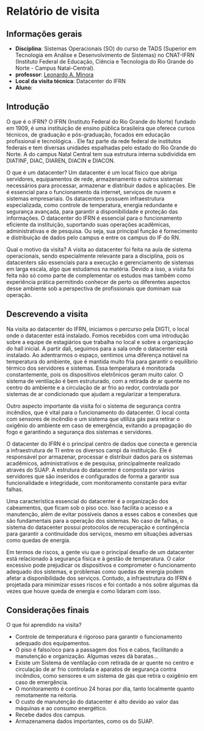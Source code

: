 # Relatório de visita

## Informações gerais
- **Disciplina**: Sistemas Operacionais (SO) do curso de TADS (Superior em Tecnologia em Análise e Desenvolvimento de Sistemas) no CNAT-IFRN (Instituto Federal de Educação, Ciência e Tecnologia do Rio Grande do Norte - Campus Natal-Central).
- **professor**: [Leonardo A. Minora](https://github.com/leonardo-minora)
- **Local da visita técnica**: Datacenter do IFRN
- **Aluno**: 

## Introdução
O que é o IFRN?
O IFRN (Instituto Federal do Rio Grande do Norte) fundado em 1909, é uma instituição de ensino pública brasileira que oferece cursos técnicos, de graduação e pós-graduação, focados em educação profissional e tecnológica. . Ele faz parte da rede federal de institutos federais e tem diversas unidades espalhadas pelo estado do Rio Grande do Norte. A do campus Natal Central tem sua estrutura interna subdividida em DIATINF, DIAC, DIAREN, DIACIN e DIACON. 

O que é um datacenter?
Um datacenter é um local físico que abriga servidores, equipamentos de rede, armazenamento e outros sistemas necessários para processar, armazenar e distribuir dados e aplicações. Ele é essencial para o funcionamento da internet, serviços de nuvem e sistemas empresariais. Os datacenters possuem infraestrutura especializada, como controle de temperatura, energia redundante e segurança avançada, para garantir a disponibilidade e proteção das informações. O datacenter do IFRN é essencial para o funcionamento eficiente da instituição, suportando suas operações acadêmicas, administrativas e de pesquisa. Ou seja, sua principal função é fornecimento e distribuição de dados pelo campus e entre os campus do IF do RN.

Qual o motivo da visita?
A visita ao datacenter foi feita na aula de sistema operacionais, sendo especialmente relevante para a disciplina, pois os datacenters são essenciais para a execução e gerenciamento de sistemas em larga escala, algo que estudamos na matéria. Devido a isso, a visita foi feita não só como parte de complementar os estudos mas também como experiência prática permitindo conhecer de perto os diferentes aspectos desse ambiente sob a perspectiva de profissionais que dominam sua operação.

## Descrevendo a visita
Na visita ao datacenter do IFRN, iniciamos o percurso pela DIGTI, o local onde o datacenter está instalado. Fomos recebidos com uma introdução sobre a equipe de estagiários que trabalha no local e sobre a organização do hall inicial. A partir dali, seguimos para a sala onde o datacenter está instalado. Ao adentrarmos o espaço, sentimos uma diferença notável na temperatura do ambiente, que é mantida muito fria para garantir o equilíbrio térmico dos servidores e sistemas. Essa temperatura é monitorada constantemente, pois os dispositivos eletrônicos geram muito calor. O sistema de ventilação é bem estruturado, com a retirada de ar quente no centro do ambiente e a circulação de ar frio ao redor, controlada por sistemas de ar condicionado que ajudam a regularizar a temperatura.

Outro aspecto importante da visita foi o sistema de segurança contra incêndios, que é vital para o funcionamento do datacenter. O local conta com sensores de incêndio e um sistema que utiliza gás para retirar o oxigênio do ambiente em caso de emergência, evitando a propagação do fogo e garantindo a segurança dos sistemas e servidores.

O datacenter do IFRN é o principal centro de dados que conecta e gerencia a infraestrutura de TI entre os diversos campi da instituição. Ele é responsável por armazenar, processar e distribuir dados para os sistemas acadêmicos, administrativos e de pesquisa, principalmente realizado através do SUAP. A estrutura do datacenter é composta por vários servidores que são inseridos e configurados de forma a garantir sua funcionalidade e integridade, com monitoramento constante para evitar falhas.

Uma característica essencial do datacenter é a organização dos cabeamentos, que ficam sob o piso oco. Isso facilita o acesso e a manutenção, além de evitar possíveis danos a esses cabos e conexões que são fundamentais para a operação dos sistemas. No caso de falhas, o sistema do datacenter possui protocolos de recuperação e contingência para garantir a continuidade dos serviços, mesmo em situações adversas como quedas de energia.

Em termos de riscos, a gente viu que o principal desafio de um datacenter está relacionado à segurança física e à gestão de temperatura. O calor excessivo pode prejudicar os dispositivos e comprometer o funcionamento adequado dos sistemas, e problemas como quedas de energia podem afetar a disponibilidade dos serviços. Contudo, a infraestrutura do IFRN é projetada para minimizar esses riscos e foi contado a nós sobre algumas da vezes que houve queda de energia e como lidaram com isso. 

## Considerações finais
O que foi aprendido na visita?

- Controle de temperatura é rigoroso para garantir o funcionamento adequado dos equipamentos.
- O piso é falso/oco para a passagem dos fios e cabos, facilitando a manutenção e organização. Algumas vezes dá baratas...
- Existe um Sistema de ventilação com retirada de ar quente no centro e circulação de ar frio controlada e aparatos de segurança contra incêndios, como sensores e um sistema de gás que retira o oxigênio em caso de emergência.
- O monitoramento é contínuo 24 horas por dia, tanto localmente quanto remotamente na reitoria.
- O custo de manutenção do datacenter é alto devido ao valor das máquinas e ao consumo energético.
- Recebe dados dos campus.
- Armazenamena dados importantes, como os do SUAP.
